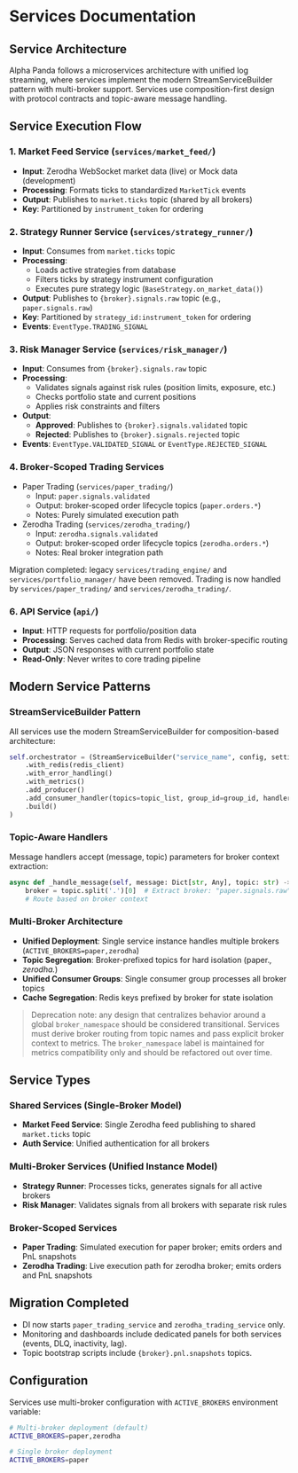 # Services Documentation

## Service Architecture

Alpha Panda follows a microservices architecture with unified log streaming, where services implement the modern StreamServiceBuilder pattern with multi-broker support. Services use composition-first design with protocol contracts and topic-aware message handling.

## Service Execution Flow

### 1. Market Feed Service (`services/market_feed/`)
- **Input**: Zerodha WebSocket market data (live) or Mock data (development)
- **Processing**: Formats ticks to standardized `MarketTick` events
- **Output**: Publishes to `market.ticks` topic (shared by all brokers)
- **Key**: Partitioned by `instrument_token` for ordering

### 2. Strategy Runner Service (`services/strategy_runner/`)
- **Input**: Consumes from `market.ticks` topic
- **Processing**: 
  - Loads active strategies from database
  - Filters ticks by strategy instrument configuration
  - Executes pure strategy logic (`BaseStrategy.on_market_data()`)
- **Output**: Publishes to `{broker}.signals.raw` topic (e.g., `paper.signals.raw`)
- **Key**: Partitioned by `strategy_id:instrument_token` for ordering
- **Events**: `EventType.TRADING_SIGNAL`

### 3. Risk Manager Service (`services/risk_manager/`)
- **Input**: Consumes from `{broker}.signals.raw` topic
- **Processing**:
  - Validates signals against risk rules (position limits, exposure, etc.)
  - Checks portfolio state and current positions
  - Applies risk constraints and filters
- **Output**: 
  - **Approved**: Publishes to `{broker}.signals.validated` topic
  - **Rejected**: Publishes to `{broker}.signals.rejected` topic
- **Events**: `EventType.VALIDATED_SIGNAL` or `EventType.REJECTED_SIGNAL`

### 4. Broker‑Scoped Trading Services
- Paper Trading (`services/paper_trading/`)
  - Input: `paper.signals.validated`
  - Output: broker‑scoped order lifecycle topics (`paper.orders.*`)
  - Notes: Purely simulated execution path
- Zerodha Trading (`services/zerodha_trading/`)
  - Input: `zerodha.signals.validated`
  - Output: broker‑scoped order lifecycle topics (`zerodha.orders.*`)
  - Notes: Real broker integration path

Migration completed: legacy `services/trading_engine/` and `services/portfolio_manager/` have been removed. Trading is now handled by `services/paper_trading/` and `services/zerodha_trading/`.

### 6. API Service (`api/`)
- **Input**: HTTP requests for portfolio/position data
- **Processing**: Serves cached data from Redis with broker-specific routing
- **Output**: JSON responses with current portfolio state
- **Read-Only**: Never writes to core trading pipeline

## Modern Service Patterns

### StreamServiceBuilder Pattern
All services use the modern StreamServiceBuilder for composition-based architecture:

```python
self.orchestrator = (StreamServiceBuilder("service_name", config, settings)
    .with_redis(redis_client)
    .with_error_handling()
    .with_metrics()
    .add_producer()
    .add_consumer_handler(topics=topic_list, group_id=group_id, handler_func=handler)
    .build()
)
```

### Topic-Aware Handlers
Message handlers accept (message, topic) parameters for broker context extraction:

```python
async def _handle_message(self, message: Dict[str, Any], topic: str) -> None:
    broker = topic.split('.')[0]  # Extract broker: "paper.signals.raw" -> "paper"
    # Route based on broker context
```

### Multi-Broker Architecture
- **Unified Deployment**: Single service instance handles multiple brokers (`ACTIVE_BROKERS=paper,zerodha`)
- **Topic Segregation**: Broker-prefixed topics for hard isolation (paper.*, zerodha.*)
- **Unified Consumer Groups**: Single consumer group processes all broker topics
- **Cache Segregation**: Redis keys prefixed by broker for state isolation

> Deprecation note: any design that centralizes behavior around a global `broker_namespace` should be considered transitional. Services must derive broker routing from topic names and pass explicit broker context to metrics. The `broker_namespace` label is maintained for metrics compatibility only and should be refactored out over time.

## Service Types

### Shared Services (Single-Broker Model)
- **Market Feed Service**: Single Zerodha feed publishing to shared `market.ticks` topic
- **Auth Service**: Unified authentication for all brokers

### Multi-Broker Services (Unified Instance Model)  
- **Strategy Runner**: Processes ticks, generates signals for all active brokers
- **Risk Manager**: Validates signals from all brokers with separate risk rules

### Broker-Scoped Services  
- **Paper Trading**: Simulated execution for paper broker; emits orders and PnL snapshots
- **Zerodha Trading**: Live execution path for zerodha broker; emits orders and PnL snapshots

## Migration Completed
- DI now starts `paper_trading_service` and `zerodha_trading_service` only.
- Monitoring and dashboards include dedicated panels for both services (events, DLQ, inactivity, lag).
- Topic bootstrap scripts include `{broker}.pnl.snapshots` topics.

## Configuration

Services use multi-broker configuration with `ACTIVE_BROKERS` environment variable:

```bash
# Multi-broker deployment (default)
ACTIVE_BROKERS=paper,zerodha

# Single broker deployment  
ACTIVE_BROKERS=paper
```
